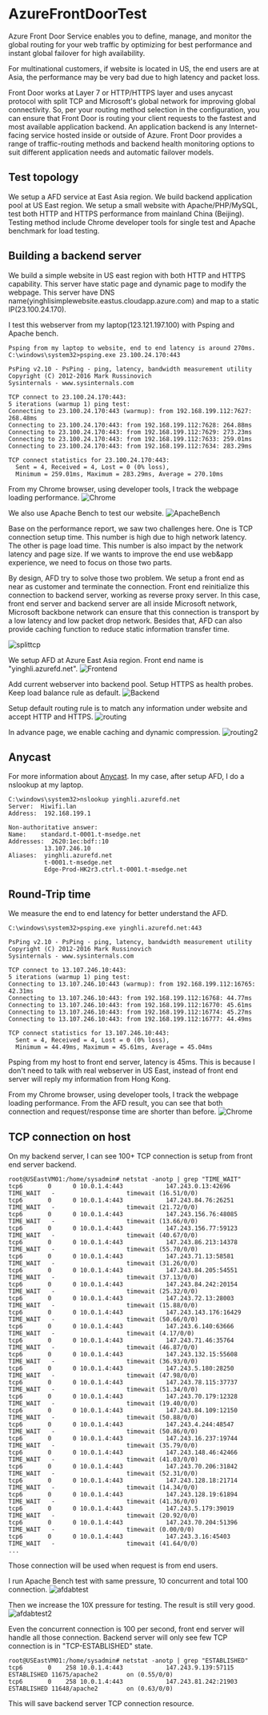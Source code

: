 # AzureFrontDoorTest

Azure Front Door Service enables you to define, manage, and monitor the global routing for your web traffic by optimizing for best performance and instant global failover for high availability.

For multinational customers, if website is located in US, the end users are at Asia, the performance may be very bad due to high latency and packet loss.

Front Door works at Layer 7 or HTTP/HTTPS layer and uses anycast protocol with split TCP and Microsoft's global network for improving global connectivity. So, per your routing method selection in the configuration, you can ensure that Front Door is routing your client requests to the fastest and most available application backend. An application backend is any Internet-facing service hosted inside or outside of Azure. Front Door provides a range of traffic-routing methods and backend health monitoring options to suit different application needs and automatic failover models.

## Test topology

We setup a AFD service at East Asia region. We build backend application pool at US East region.
We setup a small website with Apache/PHP/MySQL, test both HTTP and HTTPS performance from mainland China (Beijing).
Testing method include Chrome developer tools for single test and Apache benchmark for load testing.

## Building a backend server

We build a simple website in US east region with both HTTP and HTTPS capability. This server have static page and dynamic page to modify the webpage. This server have DNS name(yinghlisimplewebsite.eastus.cloudapp.azure.com) and map to a static IP(23.100.24.170).

I test this webserver from my laptop(123.121.197.100) with Psping and Apache bench.

```
Psping from my laptop to website, end to end latency is around 270ms.
C:\windows\system32>psping.exe 23.100.24.170:443

PsPing v2.10 - PsPing - ping, latency, bandwidth measurement utility
Copyright (C) 2012-2016 Mark Russinovich
Sysinternals - www.sysinternals.com

TCP connect to 23.100.24.170:443:
5 iterations (warmup 1) ping test:
Connecting to 23.100.24.170:443 (warmup): from 192.168.199.112:7627: 268.48ms
Connecting to 23.100.24.170:443: from 192.168.199.112:7628: 264.88ms
Connecting to 23.100.24.170:443: from 192.168.199.112:7629: 273.23ms
Connecting to 23.100.24.170:443: from 192.168.199.112:7633: 259.01ms
Connecting to 23.100.24.170:443: from 192.168.199.112:7634: 283.29ms

TCP connect statistics for 23.100.24.170:443:
  Sent = 4, Received = 4, Lost = 0 (0% loss),
  Minimum = 259.01ms, Maximum = 283.29ms, Average = 270.10ms
```

From my Chrome browser, using developer tools, I track the webpage loading performance.
![Chrome](https://github.com/yinghli/AzureFrontDoorTest/blob/master/detail.PNG)

We also use Apache Bench to test our website.
![ApacheBench](https://github.com/yinghli/AzureFrontDoorTest/blob/master/abtest.png)

Base on the performance report, we saw two challenges here. One is TCP connection setup time. This number is high due to high network latency. The other is page load time. This number is also impact by the network latency and page size. If we wants to improve the end use web&app experience, we need to focus on those two parts.

By design, AFD try to solve those two problem. We setup a front end as near as customer and terminate the connection. Front end reinitialize this connection to backend server, working as reverse proxy server. In this case, front end server and backend server are all inside Microsoft network, Microsoft backbone network can ensure that this connection is transport by a low latency and low packet drop network. Besides that, AFD can also provide caching function to reduce static information transfer time.

![splittcp](https://github.com/yinghli/AzureFrontDoorTest/blob/master/splittcp.png)

We setup AFD at Azure East Asia region. Front end name is "yinghli.azurefd.net".
![Frontend](https://github.com/yinghli/AzureFrontDoorTest/blob/master/frontend.PNG)

Add current webserver into backend pool. Setup HTTPS as health probes. Keep load balance rule as default.
![Backend](https://github.com/yinghli/AzureFrontDoorTest/blob/master/backend.PNG)

Setup default routing rule is to match any information under website and accept HTTP and HTTPS. 
![routing](https://github.com/yinghli/AzureFrontDoorTest/blob/master/routing.PNG)

In advance page, we enable caching and dynamic compression.
![routing2](https://github.com/yinghli/AzureFrontDoorTest/blob/master/routing2.PNG)

## Anycast

For more information about [Anycast](https://docs.microsoft.com/en-us/azure/frontdoor/front-door-routing-architecture).
In my case, after setup AFD, I do a nslookup at my laptop. 

```
C:\windows\system32>nslookup yinghli.azurefd.net
Server:  Hiwifi.lan
Address:  192.168.199.1

Non-authoritative answer:
Name:    standard.t-0001.t-msedge.net
Addresses:  2620:1ec:bdf::10
          13.107.246.10
Aliases:  yinghli.azurefd.net
          t-0001.t-msedge.net
          Edge-Prod-HK2r3.ctrl.t-0001.t-msedge.net
```

## Round-Trip time

We measure the end to end latency for better understand the AFD.

```
C:\windows\system32>psping.exe yinghli.azurefd.net:443

PsPing v2.10 - PsPing - ping, latency, bandwidth measurement utility
Copyright (C) 2012-2016 Mark Russinovich
Sysinternals - www.sysinternals.com

TCP connect to 13.107.246.10:443:
5 iterations (warmup 1) ping test:
Connecting to 13.107.246.10:443 (warmup): from 192.168.199.112:16765: 42.31ms
Connecting to 13.107.246.10:443: from 192.168.199.112:16768: 44.77ms
Connecting to 13.107.246.10:443: from 192.168.199.112:16770: 45.61ms
Connecting to 13.107.246.10:443: from 192.168.199.112:16774: 45.27ms
Connecting to 13.107.246.10:443: from 192.168.199.112:16777: 44.49ms

TCP connect statistics for 13.107.246.10:443:
  Sent = 4, Received = 4, Lost = 0 (0% loss),
  Minimum = 44.49ms, Maximum = 45.61ms, Average = 45.04ms
```

Psping from my host to front end server, latency is 45ms. This is because I don't need to talk with real webserver in US East, instead of front end server will reply my information from Hong Kong.

From my Chrome browser, using developer tools, I track the webpage loading performance. From the AFD result, you can see that both connection and request/response time are shorter than before.
![Chrome](https://github.com/yinghli/AzureFrontDoorTest/blob/master/afdchrome.PNG)

## TCP connection on host

On my backend server, I can see 100+ TCP connection is setup from front end server backend.
```
root@USEastVM01:/home/sysadmin# netstat -anotp | grep "TIME_WAIT"
tcp6       0      0 10.0.1.4:443            147.243.0.13:42696      TIME_WAIT   -                    timewait (16.51/0/0)
tcp6       0      0 10.0.1.4:443            147.243.84.76:26251     TIME_WAIT   -                    timewait (21.72/0/0)
tcp6       0      0 10.0.1.4:443            147.243.156.76:48085    TIME_WAIT   -                    timewait (13.66/0/0)
tcp6       0      0 10.0.1.4:443            147.243.156.77:59123    TIME_WAIT   -                    timewait (40.67/0/0)
tcp6       0      0 10.0.1.4:443            147.243.86.213:14378    TIME_WAIT   -                    timewait (55.70/0/0)
tcp6       0      0 10.0.1.4:443            147.243.71.13:58581     TIME_WAIT   -                    timewait (31.26/0/0)
tcp6       0      0 10.0.1.4:443            147.243.84.205:54551    TIME_WAIT   -                    timewait (37.13/0/0)
tcp6       0      0 10.0.1.4:443            147.243.84.242:20154    TIME_WAIT   -                    timewait (25.32/0/0)
tcp6       0      0 10.0.1.4:443            147.243.72.13:28003     TIME_WAIT   -                    timewait (15.88/0/0)
tcp6       0      0 10.0.1.4:443            147.243.143.176:16429   TIME_WAIT   -                    timewait (50.66/0/0)
tcp6       0      0 10.0.1.4:443            147.243.6.140:63666     TIME_WAIT   -                    timewait (4.17/0/0)
tcp6       0      0 10.0.1.4:443            147.243.71.46:35764     TIME_WAIT   -                    timewait (46.87/0/0)
tcp6       0      0 10.0.1.4:443            147.243.132.15:55608    TIME_WAIT   -                    timewait (36.93/0/0)
tcp6       0      0 10.0.1.4:443            147.243.5.180:28250     TIME_WAIT   -                    timewait (47.98/0/0)
tcp6       0      0 10.0.1.4:443            147.243.78.115:37737    TIME_WAIT   -                    timewait (51.34/0/0)
tcp6       0      0 10.0.1.4:443            147.243.70.179:12328    TIME_WAIT   -                    timewait (19.40/0/0)
tcp6       0      0 10.0.1.4:443            147.243.84.109:12150    TIME_WAIT   -                    timewait (50.88/0/0)
tcp6       0      0 10.0.1.4:443            147.243.4.244:48547     TIME_WAIT   -                    timewait (50.86/0/0)
tcp6       0      0 10.0.1.4:443            147.243.16.237:19744    TIME_WAIT   -                    timewait (35.79/0/0)
tcp6       0      0 10.0.1.4:443            147.243.148.46:42466    TIME_WAIT   -                    timewait (41.03/0/0)
tcp6       0      0 10.0.1.4:443            147.243.70.206:31842    TIME_WAIT   -                    timewait (52.31/0/0)
tcp6       0      0 10.0.1.4:443            147.243.128.18:21714    TIME_WAIT   -                    timewait (14.34/0/0)
tcp6       0      0 10.0.1.4:443            147.243.128.19:61894    TIME_WAIT   -                    timewait (41.36/0/0)
tcp6       0      0 10.0.1.4:443            147.243.5.179:39019     TIME_WAIT   -                    timewait (20.92/0/0)
tcp6       0      0 10.0.1.4:443            147.243.70.204:51396    TIME_WAIT   -                    timewait (0.00/0/0)
tcp6       0      0 10.0.1.4:443            147.243.3.16:45403      TIME_WAIT   -                    timewait (41.64/0/0)
...
```

Those connection will be used when request is from end users.

I run Apache Bench test with same pressure, 10 concurrent and total 100 connection.
![afdabtest](https://github.com/yinghli/AzureFrontDoorTest/blob/master/afdabtest.PNG)

Then we increase the 10X pressure for testing. The result is still very good.
![afdabtest2](https://github.com/yinghli/AzureFrontDoorTest/blob/master/afdabtest2.PNG)

Even the concurrent connection is 100 per second, front end server will handle all those connection. 
Backend server will only see few TCP connection is in "TCP-ESTABLISHED" state.

```
root@USEastVM01:/home/sysadmin# netstat -anotp | grep "ESTABLISHED"
tcp6       0    258 10.0.1.4:443            147.243.9.139:57115     ESTABLISHED 11675/apache2        on (0.55/0/0)
tcp6       0    258 10.0.1.4:443            147.243.81.242:21903    ESTABLISHED 11648/apache2        on (0.63/0/0)
```
This will save backend server TCP connection resource.